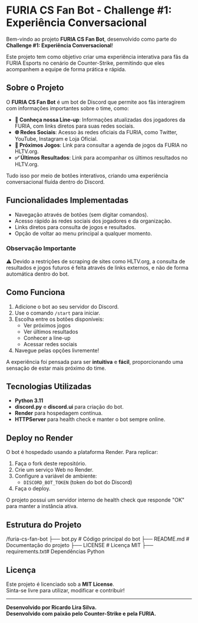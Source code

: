 # FURIA CS Fan Bot - Challenge #1: Experiência Conversacional

Bem-vindo ao projeto **FURIA CS Fan Bot**, desenvolvido como parte do **Challenge #1: Experiência Conversacional**!

Este projeto tem como objetivo criar uma experiência interativa para fãs da FURIA Esports no cenário de Counter-Strike, permitindo que eles acompanhem a equipe de forma prática e rápida.

## Sobre o Projeto

O **FURIA CS Fan Bot** é um bot de Discord que permite aos fãs interagirem com informações importantes sobre o time, como:

- **🧩 Conheça nossa Line-up**: Informações atualizadas dos jogadores da FURIA, com links diretos para suas redes sociais.
- **🌐 Redes Sociais**: Acesso às redes oficiais da FURIA, como Twitter, YouTube, Instagram e Loja Oficial.
- **📅 Próximos Jogos**: Link para consultar a agenda de jogos da FURIA no HLTV.org.
- **✅ Últimos Resultados**: Link para acompanhar os últimos resultados no HLTV.org.

Tudo isso por meio de botões interativos, criando uma experiência conversacional fluída dentro do Discord.

## Funcionalidades Implementadas

- Navegação através de botões (sem digitar comandos).
- Acesso rápido às redes sociais dos jogadores e da organização.
- Links diretos para consulta de jogos e resultados.
- Opção de voltar ao menu principal a qualquer momento.

### Observação Importante

⚠️ Devido a restrições de scraping de sites como HLTV.org, a consulta de resultados e jogos futuros é feita através de links externos, e não de forma automática dentro do bot.

## Como Funciona

1. Adicione o bot ao seu servidor do Discord.
2. Use o comando `/start` para iniciar.
3. Escolha entre os botões disponíveis:
   - Ver próximos jogos
   - Ver últimos resultados
   - Conhecer a line-up
   - Acessar redes sociais
4. Navegue pelas opções livremente!

A experiência foi pensada para ser **intuitiva** e **fácil**, proporcionando uma sensação de estar mais próximo do time.

## Tecnologias Utilizadas

- **Python 3.11**
- **discord.py** e **discord.ui** para criação do bot.
- **Render** para hospedagem contínua.
- **HTTPServer** para health check e manter o bot sempre online.

## Deploy no Render

O bot é hospedado usando a plataforma Render. Para replicar:

1. Faça o fork deste repositório.
2. Crie um serviço Web no Render.
3. Configure a variável de ambiente:
   - `DISCORD_BOT_TOKEN` (token do bot do Discord)
4. Faça o deploy.

O projeto possui um servidor interno de health check que responde "OK" para manter a instância ativa.

## Estrutura do Projeto

/furia-cs-fan-bot ├── bot.py # Código principal do bot ├── README.md # Documentação do projeto ├── LICENSE # Licença MIT ├── requirements.txt# Dependências Python



## Licença

Este projeto é licenciado sob a **MIT License**.  
Sinta-se livre para utilizar, modificar e contribuir!

---

**Desenvolvido por Ricardo Lira Silva.**  
**Desenvolvido com paixão pelo Counter-Strike e pela FURIA.**  

